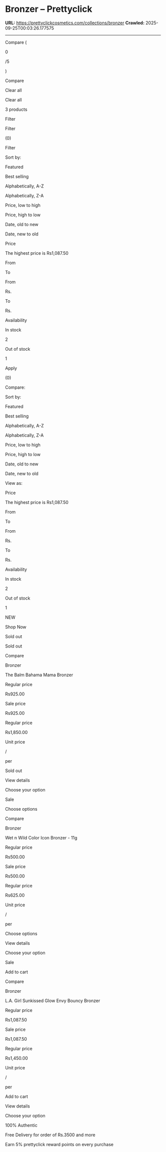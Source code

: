 # Bronzer – Prettyclick

**URL:** https://prettyclickcosmetics.com/collections/bronzer
**Crawled:** 2025-09-25T00:03:26.177575

---

Compare (

0

/5

)

Compare

Clear all

Clear all

3 products

Filter

Filter

(0)

Filter

Sort by:

Featured

Best selling

Alphabetically, A-Z

Alphabetically, Z-A

Price, low to high

Price, high to low

Date, old to new

Date, new to old

Price

The highest price is Rs1,087.50

From

To

From

Rs.

To

Rs.

Availability

In stock

2

Out of stock

1

Apply

(0)

Compare:

Sort by:

Featured

Best selling

Alphabetically, A-Z

Alphabetically, Z-A

Price, low to high

Price, high to low

Date, old to new

Date, new to old

View as:

Price

The highest price is Rs1,087.50

From

To

From

Rs.

To

Rs.

Availability

In stock

2

Out of stock

1

NEW

Shop Now

Sold out

Sold out

Compare

Bronzer

The Balm Bahama Mama Bronzer

Regular price

Rs925.00

Sale price

Rs925.00

Regular price

Rs1,850.00

Unit price

/

per

Sold out

View details

Choose your option

Sale

Choose options

Compare

Bronzer

Wet n Wild Color Icon Bronzer - 11g

Regular price

Rs500.00

Sale price

Rs500.00

Regular price

Rs625.00

Unit price

/

per

Choose options

View details

Choose your option

Sale

Add to cart

Compare

Bronzer

L.A. Girl Sunkissed Glow Envy Bouncy Bronzer

Regular price

Rs1,087.50

Sale price

Rs1,087.50

Regular price

Rs1,450.00

Unit price

/

per

Add to cart

View details

Choose your option

100% Authentic

Free Delivery for order of Rs.3500 and more

Earn 5% prettyclick reward points on every purchase